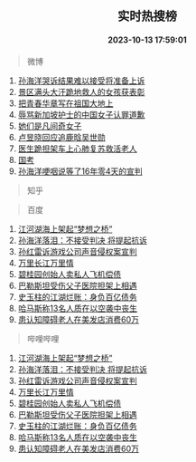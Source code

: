 <div align="center"><h2>实时热搜榜</h2><h4>2023-10-13 17:59:01</h4></div>

> 微博  

1. [孙海洋哭诉结果难以接受将准备上诉](https://s.weibo.com/weibo?q=%23%E5%AD%99%E6%B5%B7%E6%B4%8B%E5%93%AD%E8%AF%89%E7%BB%93%E6%9E%9C%E9%9A%BE%E4%BB%A5%E6%8E%A5%E5%8F%97%E5%B0%86%E5%87%86%E5%A4%87%E4%B8%8A%E8%AF%89%23&t=31&band_rank=1&Refer=top)<br />
2. [景区满头大汗跪地救人的女孩获表彰](https://s.weibo.com/weibo?q=%23%E6%99%AF%E5%8C%BA%E6%BB%A1%E5%A4%B4%E5%A4%A7%E6%B1%97%E8%B7%AA%E5%9C%B0%E6%95%91%E4%BA%BA%E7%9A%84%E5%A5%B3%E5%AD%A9%E8%8E%B7%E8%A1%A8%E5%BD%B0%23&t=31&band_rank=2&Refer=top)<br />
3. [把青春华章写在祖国大地上](https://s.weibo.com/weibo?q=%23%E6%8A%8A%E9%9D%92%E6%98%A5%E5%8D%8E%E7%AB%A0%E5%86%99%E5%9C%A8%E7%A5%96%E5%9B%BD%E5%A4%A7%E5%9C%B0%E4%B8%8A%23&t=31&band_rank=3&Refer=top)<br />
4. [辱骂新加坡护士的中国女子认罪道歉](https://s.weibo.com/weibo?q=%23%E8%BE%B1%E9%AA%82%E6%96%B0%E5%8A%A0%E5%9D%A1%E6%8A%A4%E5%A3%AB%E7%9A%84%E4%B8%AD%E5%9B%BD%E5%A5%B3%E5%AD%90%E8%AE%A4%E7%BD%AA%E9%81%93%E6%AD%89%23&t=31&band_rank=4&Refer=top)<br />
5. [她们是凡间奇女子](https://s.weibo.com/weibo?q=%23%E5%A5%B9%E4%BB%AC%E6%98%AF%E5%87%A1%E9%97%B4%E5%A5%87%E5%A5%B3%E5%AD%90%23&t=31&band_rank=5&Refer=top)<br />
6. [卢昱晓回应追鹿晗吴世勋](https://s.weibo.com/weibo?q=%23%E5%8D%A2%E6%98%B1%E6%99%93%E5%9B%9E%E5%BA%94%E8%BF%BD%E9%B9%BF%E6%99%97%E5%90%B4%E4%B8%96%E5%8B%8B%23&t=31&band_rank=6&Refer=top)<br />
7. [医生跪担架车上心肺复苏救活老人](https://s.weibo.com/weibo?q=%23%E5%8C%BB%E7%94%9F%E8%B7%AA%E6%8B%85%E6%9E%B6%E8%BD%A6%E4%B8%8A%E5%BF%83%E8%82%BA%E5%A4%8D%E8%8B%8F%E6%95%91%E6%B4%BB%E8%80%81%E4%BA%BA%23&t=31&band_rank=7&Refer=top)<br />
8. [国考](https://s.weibo.com/weibo?q=%E5%9B%BD%E8%80%83&t=31&band_rank=8&Refer=top)<br />
9. [孙海洋哽咽说等了16年零4天的宣判](https://s.weibo.com/weibo?q=%23%E5%AD%99%E6%B5%B7%E6%B4%8B%E5%93%BD%E5%92%BD%E8%AF%B4%E7%AD%89%E4%BA%8616%E5%B9%B4%E9%9B%B64%E5%A4%A9%E7%9A%84%E5%AE%A3%E5%88%A4%23&t=31&band_rank=9&Refer=top)<br />

> 知乎  


> 百度  

1. [江河湖海上架起“梦想之桥”](https://www.baidu.com/s?wd=%E6%B1%9F%E6%B2%B3%E6%B9%96%E6%B5%B7%E4%B8%8A%E6%9E%B6%E8%B5%B7%E2%80%9C%E6%A2%A6%E6%83%B3%E4%B9%8B%E6%A1%A5%E2%80%9D&sa=fyb_news&rsv_dl=fyb_news)<br />
2. [孙海洋落泪：不接受判决 将提起抗诉](https://www.baidu.com/s?wd=%E5%AD%99%E6%B5%B7%E6%B4%8B%E8%90%BD%E6%B3%AA%EF%BC%9A%E4%B8%8D%E6%8E%A5%E5%8F%97%E5%88%A4%E5%86%B3+%E5%B0%86%E6%8F%90%E8%B5%B7%E6%8A%97%E8%AF%89&sa=fyb_news&rsv_dl=fyb_news)<br />
3. [孙红雷诉游戏公司声音侵权案宣判](https://www.baidu.com/s?wd=%E5%AD%99%E7%BA%A2%E9%9B%B7%E8%AF%89%E6%B8%B8%E6%88%8F%E5%85%AC%E5%8F%B8%E5%A3%B0%E9%9F%B3%E4%BE%B5%E6%9D%83%E6%A1%88%E5%AE%A3%E5%88%A4&sa=fyb_news&rsv_dl=fyb_news)<br />
4. [万里长江万里情](https://www.baidu.com/s?wd=%E4%B8%87%E9%87%8C%E9%95%BF%E6%B1%9F%E4%B8%87%E9%87%8C%E6%83%85&sa=fyb_news&rsv_dl=fyb_news)<br />
5. [碧桂园创始人卖私人飞机偿债](https://www.baidu.com/s?wd=%E7%A2%A7%E6%A1%82%E5%9B%AD%E5%88%9B%E5%A7%8B%E4%BA%BA%E5%8D%96%E7%A7%81%E4%BA%BA%E9%A3%9E%E6%9C%BA%E5%81%BF%E5%80%BA&sa=fyb_news&rsv_dl=fyb_news)<br />
6. [巴勒斯坦受伤父子医院担架上相遇](https://www.baidu.com/s?wd=%E5%B7%B4%E5%8B%92%E6%96%AF%E5%9D%A6%E5%8F%97%E4%BC%A4%E7%88%B6%E5%AD%90%E5%8C%BB%E9%99%A2%E6%8B%85%E6%9E%B6%E4%B8%8A%E7%9B%B8%E9%81%87&sa=fyb_news&rsv_dl=fyb_news)<br />
7. [史玉柱的江湖烂账：身负百亿债务](https://www.baidu.com/s?wd=%E5%8F%B2%E7%8E%89%E6%9F%B1%E7%9A%84%E6%B1%9F%E6%B9%96%E7%83%82%E8%B4%A6%EF%BC%9A%E8%BA%AB%E8%B4%9F%E7%99%BE%E4%BA%BF%E5%80%BA%E5%8A%A1&sa=fyb_news&rsv_dl=fyb_news)<br />
8. [哈马斯称13名人质在以空袭中丧生](https://www.baidu.com/s?wd=%E5%93%88%E9%A9%AC%E6%96%AF%E7%A7%B013%E5%90%8D%E4%BA%BA%E8%B4%A8%E5%9C%A8%E4%BB%A5%E7%A9%BA%E8%A2%AD%E4%B8%AD%E4%B8%A7%E7%94%9F&sa=fyb_news&rsv_dl=fyb_news)<br />
9. [患认知障碍老人在美发店消费60万](https://www.baidu.com/s?wd=%E6%82%A3%E8%AE%A4%E7%9F%A5%E9%9A%9C%E7%A2%8D%E8%80%81%E4%BA%BA%E5%9C%A8%E7%BE%8E%E5%8F%91%E5%BA%97%E6%B6%88%E8%B4%B960%E4%B8%87&sa=fyb_news&rsv_dl=fyb_news)<br />

> 哔哩哔哩  

1. [江河湖海上架起“梦想之桥”](https://www.baidu.com/s?wd=%E6%B1%9F%E6%B2%B3%E6%B9%96%E6%B5%B7%E4%B8%8A%E6%9E%B6%E8%B5%B7%E2%80%9C%E6%A2%A6%E6%83%B3%E4%B9%8B%E6%A1%A5%E2%80%9D&sa=fyb_news&rsv_dl=fyb_news)<br />
2. [孙海洋落泪：不接受判决 将提起抗诉](https://www.baidu.com/s?wd=%E5%AD%99%E6%B5%B7%E6%B4%8B%E8%90%BD%E6%B3%AA%EF%BC%9A%E4%B8%8D%E6%8E%A5%E5%8F%97%E5%88%A4%E5%86%B3+%E5%B0%86%E6%8F%90%E8%B5%B7%E6%8A%97%E8%AF%89&sa=fyb_news&rsv_dl=fyb_news)<br />
3. [孙红雷诉游戏公司声音侵权案宣判](https://www.baidu.com/s?wd=%E5%AD%99%E7%BA%A2%E9%9B%B7%E8%AF%89%E6%B8%B8%E6%88%8F%E5%85%AC%E5%8F%B8%E5%A3%B0%E9%9F%B3%E4%BE%B5%E6%9D%83%E6%A1%88%E5%AE%A3%E5%88%A4&sa=fyb_news&rsv_dl=fyb_news)<br />
4. [万里长江万里情](https://www.baidu.com/s?wd=%E4%B8%87%E9%87%8C%E9%95%BF%E6%B1%9F%E4%B8%87%E9%87%8C%E6%83%85&sa=fyb_news&rsv_dl=fyb_news)<br />
5. [碧桂园创始人卖私人飞机偿债](https://www.baidu.com/s?wd=%E7%A2%A7%E6%A1%82%E5%9B%AD%E5%88%9B%E5%A7%8B%E4%BA%BA%E5%8D%96%E7%A7%81%E4%BA%BA%E9%A3%9E%E6%9C%BA%E5%81%BF%E5%80%BA&sa=fyb_news&rsv_dl=fyb_news)<br />
6. [巴勒斯坦受伤父子医院担架上相遇](https://www.baidu.com/s?wd=%E5%B7%B4%E5%8B%92%E6%96%AF%E5%9D%A6%E5%8F%97%E4%BC%A4%E7%88%B6%E5%AD%90%E5%8C%BB%E9%99%A2%E6%8B%85%E6%9E%B6%E4%B8%8A%E7%9B%B8%E9%81%87&sa=fyb_news&rsv_dl=fyb_news)<br />
7. [史玉柱的江湖烂账：身负百亿债务](https://www.baidu.com/s?wd=%E5%8F%B2%E7%8E%89%E6%9F%B1%E7%9A%84%E6%B1%9F%E6%B9%96%E7%83%82%E8%B4%A6%EF%BC%9A%E8%BA%AB%E8%B4%9F%E7%99%BE%E4%BA%BF%E5%80%BA%E5%8A%A1&sa=fyb_news&rsv_dl=fyb_news)<br />
8. [哈马斯称13名人质在以空袭中丧生](https://www.baidu.com/s?wd=%E5%93%88%E9%A9%AC%E6%96%AF%E7%A7%B013%E5%90%8D%E4%BA%BA%E8%B4%A8%E5%9C%A8%E4%BB%A5%E7%A9%BA%E8%A2%AD%E4%B8%AD%E4%B8%A7%E7%94%9F&sa=fyb_news&rsv_dl=fyb_news)<br />
9. [患认知障碍老人在美发店消费60万](https://www.baidu.com/s?wd=%E6%82%A3%E8%AE%A4%E7%9F%A5%E9%9A%9C%E7%A2%8D%E8%80%81%E4%BA%BA%E5%9C%A8%E7%BE%8E%E5%8F%91%E5%BA%97%E6%B6%88%E8%B4%B960%E4%B8%87&sa=fyb_news&rsv_dl=fyb_news)<br />
